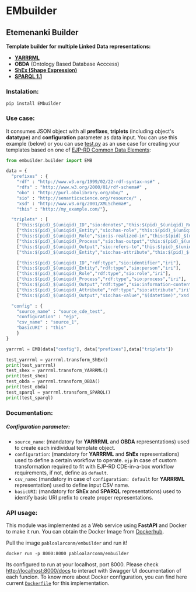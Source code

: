 # **EMbuilder** 
## **Etemenanki Builder**

**Template builder for multiple Linked Data representations:**
* **[YARRRML](https://rml.io/yarrrml/spec/)**
* **OBDA** (Ontology Based Database Acccess)
* **[ShEx (Shape Expression)](http://shex.io/shex-semantics/index.html)**
* **[SPARQL 1.1 ](https://www.w3.org/TR/sparql11-overview/)**


### **Instalation:** 
```
pip install EMbuilder
```
### **Use case:** 
It consumes JSON object with all **prefixes**, **triplets** (including object's **datatype**) and **configuration** parameter as data input. You can use this example (below) or you can use [test.py](https://github.com/pabloalarconm/EMbuilder/blob/main/test/test.py) as an use case for creating your templates based on one of [EJP-RD Common Data Elements](https://github.com/ejp-rd-vp/CDE-semantic-model):

```python
from embuilder.builder import EMB

data = {
  "prefixes" : {
    "rdf" : "http://www.w3.org/1999/02/22-rdf-syntax-ns#" ,
    "rdfs" : "http://www.w3.org/2000/01/rdf-schema#" ,
    "obo" : "http://purl.obolibrary.org/obo/" ,
    "sio" : "http://semanticscience.org/resource/" ,
    "xsd" : "http://www.w3.org/2001/XMLSchema#",
    "this" : "http://my_example.com/"},

  "triplets" : [
    ["this:$(pid)_$(uniqid)_ID","sio:denotes","this:$(pid)_$(uniqid)_Role","iri"],
    ["this:$(pid)_$(uniqid)_Entity","sio:has-role","this:$(pid)_$(uniqid)_Role","iri"],
    ["this:$(pid)_$(uniqid)_Role","sio:is-realized-in","this:$(pid)_$(uniqid)_Process","iri"],
    ["this:$(pid)_$(uniqid)_Process","sio:has-output","this:$(pid)_$(uniqid)_Output","iri"],
    ["this:$(pid)_$(uniqid)_Output","sio:refers-to","this:$(pid)_$(uniqid)_Attribute","iri"],
    ["this:$(pid)_$(uniqid)_Entity","sio:has-attribute","this:$(pid)_$(uniqid)_Attribute","iri"],

    ["this:$(pid)_$(uniqid)_ID","rdf:type","sio:identifier","iri"],
    ["this:$(pid)_$(uniqid)_Entity","rdf:type","sio:person","iri"],
    ["this:$(pid)_$(uniqid)_Role","rdf:type","sio:role","iri"],
    ["this:$(pid)_$(uniqid)_Process","rdf:type","sio:process","iri"],
    ["this:$(pid)_$(uniqid)_Output","rdf:type","sio:information-content-entity","iri"],
    ["this:$(pid)_$(uniqid)_Attribute","rdf:type","sio:attribute","iri"],
    ["this:$(pid)_$(uniqid)_Output","sio:has-value","$(datetime)","xsd:date"]],

  "config" : {
    "source_name" : "source_cde_test",
    "configuration" : "ejp",    
    "csv_name" : "source_1",
    "basicURI" : "this"
    }
}

yarrrml = EMB(data["config"], data["prefixes"],data["triplets"])

test_yarrrml = yarrrml.transform_ShEx()
print(test_yarrrml)
test_shex = yarrrml.transform_YARRRML()
print(test_shex)
test_obda = yarrrml.transform_OBDA()
print(test_obda)
test_sparql = yarrrml.transform_SPARQL()
print(test_sparql)
```
### Documentation:
##### **Configuration parameter**:
* `source_name`: (mandatory for **YARRRML** and **OBDA** representations) used to create each inidividual template object.
* `configuration`: (mandatory for **YARRRML** and **ShEx** representations) used to define a certain workflow to operate. `ejp` in case of custom transformation required to fit with EJP-RD CDE-in-a-box workflow requirements, if not, define as `default`.
* `csv_name`: (mandatory in case of `configuration: default` for **YARRRML** representation) used to define input CSV name. 
* `basicURI`: (mandatory for **ShEx** and **SPARQL** representations) used to identify basic URI prefix to create proper representations. 


### API usage:

This module was implemented as a Web service using **FastAPI** and Docker to make it run. You can obtain the Docker Image from [Dockerhub](https://hub.docker.com/repository/docker/pabloalarconm/embuilder).

Pull the image `pabloalarconm/embuilder` and run it!

```docker
docker run -p 8000:8000 pabloalarconm/embuilder
```


Its configured to run at your localhost, port 8000. Please check [http://localhost:8000/docs](http://127.0.0.1:8000/docs) to interact with Swagger UI documentation of each funcion. To know more about Docker configuration, you can find here current [`Dockerfile`](https://github.com/pabloalarconm/EMbuilder/blob/main/Dockerfile) for this implementation.
